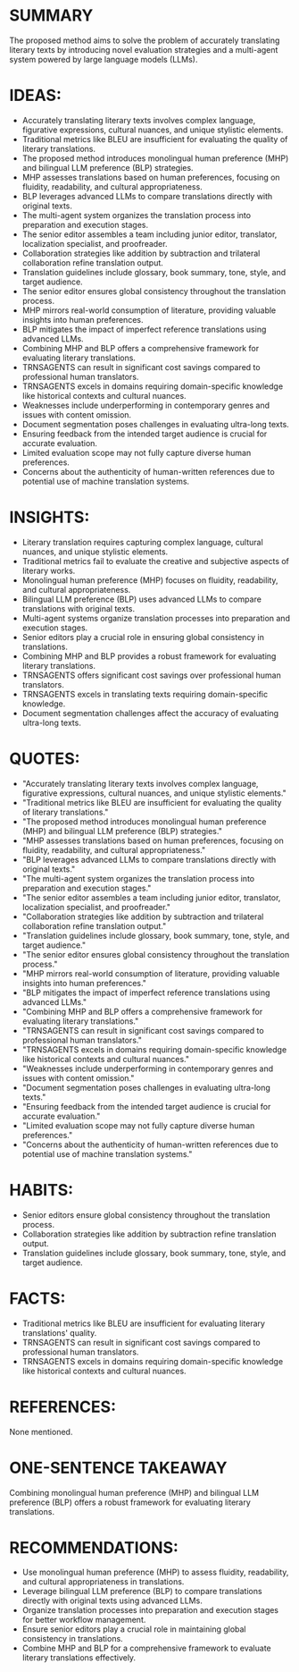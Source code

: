 # SUMMARY
The proposed method aims to solve the problem of accurately translating literary texts by introducing novel evaluation strategies and a multi-agent system powered by large language models (LLMs).

# IDEAS:
- Accurately translating literary texts involves complex language, figurative expressions, cultural nuances, and unique stylistic elements.
- Traditional metrics like BLEU are insufficient for evaluating the quality of literary translations.
- The proposed method introduces monolingual human preference (MHP) and bilingual LLM preference (BLP) strategies.
- MHP assesses translations based on human preferences, focusing on fluidity, readability, and cultural appropriateness.
- BLP leverages advanced LLMs to compare translations directly with original texts.
- The multi-agent system organizes the translation process into preparation and execution stages.
- The senior editor assembles a team including junior editor, translator, localization specialist, and proofreader.
- Collaboration strategies like addition by subtraction and trilateral collaboration refine translation output.
- Translation guidelines include glossary, book summary, tone, style, and target audience.
- The senior editor ensures global consistency throughout the translation process.
- MHP mirrors real-world consumption of literature, providing valuable insights into human preferences.
- BLP mitigates the impact of imperfect reference translations using advanced LLMs.
- Combining MHP and BLP offers a comprehensive framework for evaluating literary translations.
- TRNSAGENTS can result in significant cost savings compared to professional human translators.
- TRNSAGENTS excels in domains requiring domain-specific knowledge like historical contexts and cultural nuances.
- Weaknesses include underperforming in contemporary genres and issues with content omission.
- Document segmentation poses challenges in evaluating ultra-long texts.
- Ensuring feedback from the intended target audience is crucial for accurate evaluation.
- Limited evaluation scope may not fully capture diverse human preferences.
- Concerns about the authenticity of human-written references due to potential use of machine translation systems.

# INSIGHTS:
- Literary translation requires capturing complex language, cultural nuances, and unique stylistic elements.
- Traditional metrics fail to evaluate the creative and subjective aspects of literary works.
- Monolingual human preference (MHP) focuses on fluidity, readability, and cultural appropriateness.
- Bilingual LLM preference (BLP) uses advanced LLMs to compare translations with original texts.
- Multi-agent systems organize translation processes into preparation and execution stages.
- Senior editors play a crucial role in ensuring global consistency in translations.
- Combining MHP and BLP provides a robust framework for evaluating literary translations.
- TRNSAGENTS offers significant cost savings over professional human translators.
- TRNSAGENTS excels in translating texts requiring domain-specific knowledge.
- Document segmentation challenges affect the accuracy of evaluating ultra-long texts.

# QUOTES:
- "Accurately translating literary texts involves complex language, figurative expressions, cultural nuances, and unique stylistic elements."
- "Traditional metrics like BLEU are insufficient for evaluating the quality of literary translations."
- "The proposed method introduces monolingual human preference (MHP) and bilingual LLM preference (BLP) strategies."
- "MHP assesses translations based on human preferences, focusing on fluidity, readability, and cultural appropriateness."
- "BLP leverages advanced LLMs to compare translations directly with original texts."
- "The multi-agent system organizes the translation process into preparation and execution stages."
- "The senior editor assembles a team including junior editor, translator, localization specialist, and proofreader."
- "Collaboration strategies like addition by subtraction and trilateral collaboration refine translation output."
- "Translation guidelines include glossary, book summary, tone, style, and target audience."
- "The senior editor ensures global consistency throughout the translation process."
- "MHP mirrors real-world consumption of literature, providing valuable insights into human preferences."
- "BLP mitigates the impact of imperfect reference translations using advanced LLMs."
- "Combining MHP and BLP offers a comprehensive framework for evaluating literary translations."
- "TRNSAGENTS can result in significant cost savings compared to professional human translators."
- "TRNSAGENTS excels in domains requiring domain-specific knowledge like historical contexts and cultural nuances."
- "Weaknesses include underperforming in contemporary genres and issues with content omission."
- "Document segmentation poses challenges in evaluating ultra-long texts."
- "Ensuring feedback from the intended target audience is crucial for accurate evaluation."
- "Limited evaluation scope may not fully capture diverse human preferences."
- "Concerns about the authenticity of human-written references due to potential use of machine translation systems."

# HABITS:
- Senior editors ensure global consistency throughout the translation process.
- Collaboration strategies like addition by subtraction refine translation output.
- Translation guidelines include glossary, book summary, tone, style, and target audience.

# FACTS:
- Traditional metrics like BLEU are insufficient for evaluating literary translations' quality.
- TRNSAGENTS can result in significant cost savings compared to professional human translators.
- TRNSAGENTS excels in domains requiring domain-specific knowledge like historical contexts and cultural nuances.

# REFERENCES:
None mentioned.

# ONE-SENTENCE TAKEAWAY
Combining monolingual human preference (MHP) and bilingual LLM preference (BLP) offers a robust framework for evaluating literary translations.

# RECOMMENDATIONS:
- Use monolingual human preference (MHP) to assess fluidity, readability, and cultural appropriateness in translations.
- Leverage bilingual LLM preference (BLP) to compare translations directly with original texts using advanced LLMs.
- Organize translation processes into preparation and execution stages for better workflow management.
- Ensure senior editors play a crucial role in maintaining global consistency in translations.
- Combine MHP and BLP for a comprehensive framework to evaluate literary translations effectively.